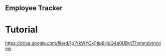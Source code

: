 ## Employee Tracker

# Tutorial
https://drive.google.com/file/d/1p1YkWYCxj1tip8HoQ4e0UBytT7vmmdvm/view
